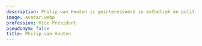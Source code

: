 ```yaml
---
description: Philip van Houten is geïnteresseerd in esthetiek en politieke theorie.
image: avatar.webp
profession: Vice President
pseudonym: false
title: Philip van Houten
---
```

